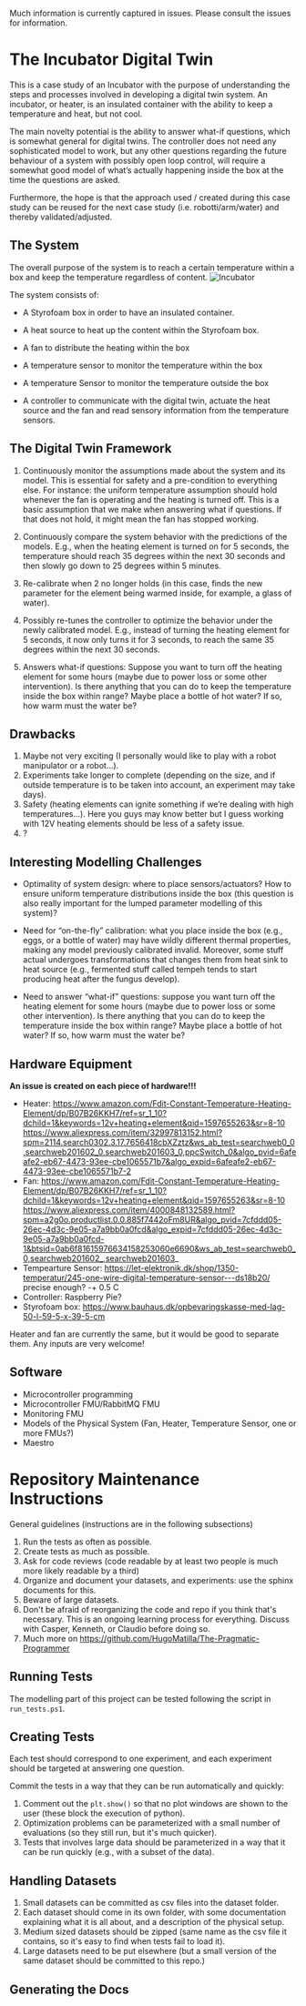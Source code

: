 Much information is currently captured in issues. Please consult the issues for information.

# The Incubator Digital Twin

This is a case study of an Incubator with the purpose of understanding the steps and processes involved in developing a digital twin system.
An incubator, or heater, is an insulated container with the ability to keep a temperature and heat, but not cool.

The main novelty potential is the ability to answer what-if questions, which is somewhat general for digital twins.
The controller does not need any sophisticated model to work, but any other questions regarding the future behaviour of a system with possibly open loop control, will require a somewhat good model of what’s actually happening inside the box at the time the questions are asked.

Furthermore, the hope is that the approach used / created during this case study can be reused for the next case study (i.e. robotti/arm/water) and thereby validated/adjusted.

## The System
The overall purpose of the system is to reach a certain temperature within a box and keep the temperature regardless of content.
![Incubator](figures/system.png)

The system consists of:

- A Styrofoam box in order to have an insulated container.

- A heat source to heat up the content within the Styrofoam box.

- A fan to distribute the heating within the box

- A temperature sensor to monitor the temperature within the box

- A temperature Sensor to monitor the temperature outside the box

- A controller to communicate with the digital twin, actuate the heat source and the fan and read sensory information from the temperature sensors.

## The Digital Twin Framework
1. Continuously monitor the assumptions made about the system and its model. This is essential for safety and a pre-condition to everything else. For instance: the uniform temperature assumption should hold whenever the fan is operating and the heating is turned off. This is a basic assumption that we make when answering what if questions. If that does not hold, it might mean the fan has stopped working.

2. Continuously compare the system behavior with the predictions of the models. E.g., when the heating element is turned on for 5 seconds, the temperature should reach 35 degrees within the next 30 seconds and then slowly go down to 25 degrees within 5 minutes.

3. Re-calibrate when 2 no longer holds (in this case, finds the new parameter for the element being warmed inside, for example, a glass of water).

4. Possibly re-tunes the controller to optimize the behavior under the newly calibrated model. E.g., instead of turning the heating element for 5 seconds, it now only turns it for 3 seconds, to reach the same 35 degrees within the next 30 seconds.

5. Answers what-if questions: Suppose you want to turn off the heating element for some hours (maybe due to power loss or some other intervention). Is there anything that you can do to keep the temperature inside the box within range? Maybe place a bottle of hot water? If so, how warm must the water be?

## Drawbacks
1. Maybe not very exciting (I personally would like to play with a robot manipulator or a robot...).
2. Experiments take longer to complete (depending on the size, and if outside temperature is to be taken into account, an experiment may take days).
3. Safety (heating elements can ignite something if we’re dealing with high temperatures...). Here you guys may know better but I guess working with 12V heating elements should be less of a safety issue.
4. ?

## Interesting Modelling Challenges
- Optimality of system design: where to place sensors/actuators? How to ensure uniform temperature distributions inside the box (this question is also really important for the lumped parameter modelling of this system)?

- Need for “on-the-fly” calibration: what you place inside the box (e.g., eggs, or a bottle of water) may have wildly different thermal properties, making any model previously calibrated invalid. Moreover, some stuff actual undergoes transformations that changes them from heat sink to heat source (e.g., fermented stuff called tempeh tends to start producing heat after the fungus develop).

- Need to answer “what-if” questions: suppose you want turn off the heating element for some hours (maybe due to power loss or some other intervention). Is there anything that you can do to keep the temperature inside the box within range? Maybe place a bottle of hot water? If so, how warm must the water be?

## Hardware Equipment
**An issue is created on each piece of hardware!!!**
- Heater: https://www.amazon.com/Fdit-Constant-Temperature-Heating-Element/dp/B07B26KKH7/ref=sr_1_10?dchild=1&keywords=12v+heating+element&qid=1597655263&sr=8-10
https://www.aliexpress.com/item/32997813152.html?spm=2114.search0302.3.17.7656418cbXZztz&ws_ab_test=searchweb0_0,searchweb201602_0,searchweb201603_0,ppcSwitch_0&algo_pvid=6afeafe2-eb67-4473-93ee-cbe1065571b7&algo_expid=6afeafe2-eb67-4473-93ee-cbe1065571b7-2
- Fan: https://www.amazon.com/Fdit-Constant-Temperature-Heating-Element/dp/B07B26KKH7/ref=sr_1_10?dchild=1&keywords=12v+heating+element&qid=1597655263&sr=8-10
https://www.aliexpress.com/item/4000848132589.html?spm=a2g0o.productlist.0.0.885f7442oFm8UR&algo_pvid=7cfddd05-26ec-4d3c-9e05-a7a9bb0a0fcd&algo_expid=7cfddd05-26ec-4d3c-9e05-a7a9bb0a0fcd-1&btsid=0ab6f81615976634158253060e6690&ws_ab_test=searchweb0_0,searchweb201602_,searchweb201603_
- Tempearture Sensor: https://let-elektronik.dk/shop/1350-temperatur/245-one-wire-digital-temperature-sensor---ds18b20/ precise enough? -+ 0.5 C
- Controller: Raspberry Pie? 
- Styrofoam box: https://www.bauhaus.dk/opbevaringskasse-med-lag-50-l-59-5-x-39-5-cm

Heater and fan are currently the same, but it would be good to separate them. Any inputs are very welcome!

## Software
- Microcontroller programming
- Microcontroller FMU/RabbitMQ FMU
- Monitoring FMU
- Models of the Physical System (Fan, Heater, Temperature Sensor, one or more FMUs?)
- Maestro 

# Repository Maintenance Instructions

General guidelines (instructions are in the following subsections)

1. Run the tests as often as possible.
2. Create tests as much as possible.
3. Ask for code reviews (code readable by at least two people is much more likely readable by a third)
4. Organize and document your datasets, and experiments: use the sphinx documents for this.
5. Beware of large datasets.
6. Don't be afraid of reorganizing the code and repo if you think that's necessary. This is an ongoing learning process for everything. Discuss with Casper, Kenneth, or Claudio before doing so.
7. Much more on https://github.com/HugoMatilla/The-Pragmatic-Programmer



## Running Tests

The modelling part of this project can be tested following the script in `run_tests.ps1`.

## Creating Tests

Each test should correspond to one experiment, and each experiment should be targeted at answering one question.

Commit the tests in a way that they can be run automatically and quickly:

1. Comment out the `plt.show()` so that no plot windows are shown to the user (these block the execution of python).
2. Optimization problems can be parameterized with a small number of evaluations (so they still run, but it's much quicker).
3. Tests that involves large data should be parameterized in a way that it can be run quickly (e.g., with a subset of the data).

## Handling Datasets

1. Small datasets can be committed as csv files into the dataset folder.
2. Each dataset should come in its own folder, with some documentation explaining what it is all about, and a description of the physical setup.
3. Medium sized datasets should be zipped (same name as the csv file it contains, so it's easy to find when tests fail to load it).
4. Large datasets need to be put elsewhere (but a small version of the same dataset should be committed to this repo.)

## Generating the Docs

